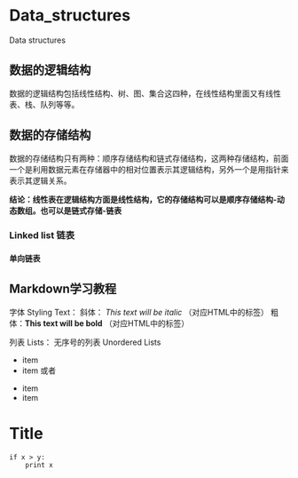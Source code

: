 # Data_structures
Data structures


## 数据的逻辑结构
数据的逻辑结构包括线性结构、树、图、集合这四种，在线性结构里面又有线性表、栈、队列等等。

## 数据的存储结构
数据的存储结构只有两种：顺序存储结构和链式存储结构，这两种存储结构，前面一个是利用数据元素在存储器中的相对位置表示其逻辑结构，另外一个是用指针来表示其逻辑关系。

**结论：线性表在逻辑结构方面是线性结构，它的存储结构可以是顺序存储结构-动态数组。也可以是链式存储-链表**

### Linked list 链表


#### 单向链表





## Markdown学习教程

字体 Styling Text：
斜体： *This text will be italic*  （对应HTML中的标签）
粗体：**This text will be bold** （对应HTML中的标签）

列表 Lists：
无序号的列表 Unordered Lists
* item 
* item
或者
- item
- item

# Title
    if x > y:
        print x
		